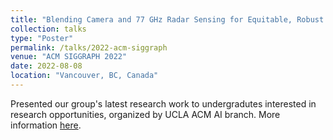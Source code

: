 ```yaml
---
title: "Blending Camera and 77 GHz Radar Sensing for Equitable, Robust Plethysmography"
collection: talks
type: "Poster"
permalink: /talks/2022-acm-siggraph
venue: "ACM SIGGRAPH 2022"
date: 2022-08-08
location: "Vancouver, BC, Canada"
---
```


Presented our group's latest research work to undergradutes interested in research opportunities, organized by UCLA ACM AI branch. More information [here](https://s2022.siggraph.org/presentation/?id=papers_611&sess=sess115).